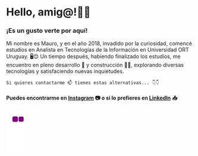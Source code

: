 # Hello, amig@!👋😁

### ¡Es un gusto verte por aquí!
Mi nombre es Mauro, y en el año 2018, invadido por la curiosidad, comencé estudios en Analista en Tecnologías de la Información en Universidad ORT Uruguay. 🖥️😊 Un tiempo después, habiendo finalizado los estudios, me encuentro en pleno desarrollo 🌱 y construcción 🚧👷, explorando diversas tecnologías y satisfaciendo nuevas inquietudes.

~~~
Si quieres contactarme 📫 tienes estas alternativas... 👇👇
~~~

#### Puedes encontrarme en [Instagram](https://www.instagram.com/marrietapo/) 📷 o si lo prefieres en [LinkedIn](https://www.linkedin.com/in/marrietapo) 📥

<!---
--->
![snake gif](https://github.com/marrietapo/marrietapo/blob/output/github-contribution-grid-snake.gif)




<!---
marrietap/marrietap is a ✨ special ✨ repository because its `README.md` (this file) appears on your GitHub profile.
You can click the Preview link to take a look at your changes.
--->
